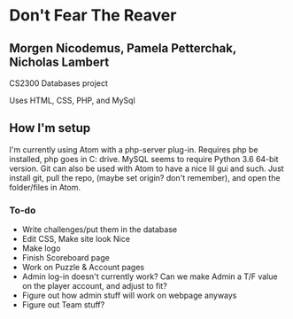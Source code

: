 # Don't Fear The Reaver
## Morgen Nicodemus, Pamela Petterchak, Nicholas Lambert

CS2300 Databases project

Uses HTML, CSS, PHP, and MySql

How I'm setup
----------------------
I'm currently using Atom with a php-server plug-in. Requires php be installed, php goes in C: drive. MySQL seems to require Python 3.6 64-bit version. Git can also be used with Atom to have a nice lil gui and such. Just install git, pull the repo, (maybe set origin? don't remember), and open the folder/files in Atom.

### To-do
- Write challenges/put them in the database
- Edit CSS, Make site look Nice
- Make logo
- Finish Scoreboard page
- Work on Puzzle & Account pages
- Admin log-in doesn't currently work? Can we make Admin a T/F value on the player account, and adjust to fit?
- Figure out how admin stuff will work on webpage anyways
- Figure out Team stuff?
